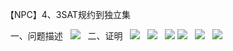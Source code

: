 【NPC】4、3SAT规约到独立集

 
一、问题描述
 
![](https://img-my.csdn.net/uploads/201212/04/1354635105_6622.png)
 
二、证明
 
![](https://img-my.csdn.net/uploads/201212/04/1354635111_6204.png)
 
![](https://img-my.csdn.net/uploads/201212/04/1354635116_3859.png)
 
![](https://img-my.csdn.net/uploads/201212/04/1354635737_3481.GIF)
![](https://img-my.csdn.net/uploads/201212/04/1354635119_6399.png)
 
![](https://img-my.csdn.net/uploads/201212/04/1354635125_8833.png)
 
![](https://img-my.csdn.net/uploads/201212/04/1354635129_3428.png)
